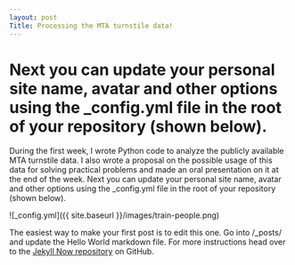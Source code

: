 ```yaml
---
layout: post
Title: Processing the MTA turnstile data!
---
```


Next you can update your personal site name, avatar and other options using the _config.yml file in the root of your repository (shown below).
======
During the first week, I wrote Python code to analyze the publicly available MTA turnstile data. I also wrote a proposal on the possible usage of this data for solving practical problems and made an oral presentation on it at the end of the week. Next you can update your personal site name, avatar and other options using the _config.yml file in the root of your repository (shown below).

![_config.yml]({{ site.baseurl }}/images/train-people.png)

The easiest way to make your first post is to edit this one. Go into /_posts/ and update the Hello World markdown file. For more instructions head over to the [Jekyll Now repository](https://github.com/barryclark/jekyll-now) on GitHub.
